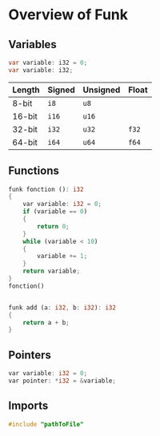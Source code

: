 # Overview of Funk

## Variables

```c#
var variable: i32 = 0;
var variable: i32;
```

| Length  | Signed  | Unsigned | Float    |
| ------- | ------- | -------- | -------- |
| 8-bit   | `i8`    | `u8`     |          |
| 16-bit  | `i16`   | `u16`    |          |
| 32-bit  | `i32`   | `u32`    | `f32`    |
| 64-bit  | `i64`   | `u64`    | `f64`    |

## Functions

```rust
funk fonction (): i32
{
	var variable: i32 = 0;
	if (variable == 0)
	{
		return 0;
	}
	while (variable < 10)
	{
		variable += 1;
	}
	return variable;
}
fonction()


funk add (a: i32, b: i32): i32
{
	return a + b;
}
```

## Pointers

```rust
var variable: i32 = 0;
var pointer: *i32 = &variable;
```

## Imports
```c
#include "pathToFile"
```
